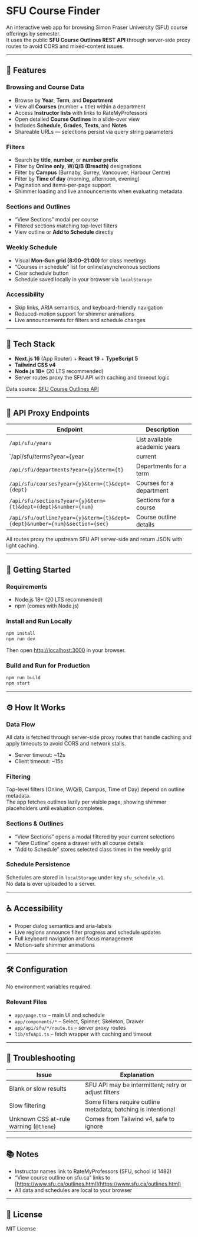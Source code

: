 # SFU Course Finder

An interactive web app for browsing Simon Fraser University (SFU) course offerings by semester.  
It uses the public **SFU Course Outlines REST API** through server-side proxy routes to avoid CORS and mixed-content issues.

---

## 🚀 Features

### Browsing and Course Data

- Browse by **Year**, **Term**, and **Department**
- View all **Courses** (number + title) within a department
- Access **Instructor lists** with links to RateMyProfessors
- Open detailed **Course Outlines** in a slide-over view
- Includes **Schedule**, **Grades**, **Texts**, and **Notes**
- Shareable URLs — selections persist via query string parameters

### Filters

- Search by **title**, **number**, or **number prefix**
- Filter by **Online only**, **W/Q/B (Breadth)** designations
- Filter by **Campus** (Burnaby, Surrey, Vancouver, Harbour Centre)
- Filter by **Time of day** (morning, afternoon, evening)
- Pagination and items-per-page support
- Shimmer loading and live announcements when evaluating metadata

### Sections and Outlines

- “View Sections” modal per course
- Filtered sections matching top-level filters
- View outline or **Add to Schedule** directly

### Weekly Schedule

- Visual **Mon–Sun grid (8:00–21:00)** for class meetings
- “Courses in schedule” list for online/asynchronous sections
- Clear schedule button
- Schedule saved locally in your browser via `localStorage`

### Accessibility

- Skip links, ARIA semantics, and keyboard-friendly navigation
- Reduced-motion support for shimmer animations
- Live announcements for filters and schedule changes

---

## 🧩 Tech Stack

- **Next.js 16** (App Router) + **React 19** + **TypeScript 5**
- **Tailwind CSS v4**
- **Node.js 18+** (20 LTS recommended)
- Server routes proxy the SFU API with caching and timeout logic

Data source: [SFU Course Outlines API](http://www.sfu.ca/bin/wcm/course-outlines)

---

## 🧠 API Proxy Endpoints

| Endpoint | Description |
|-----------|--------------|
| `/api/sfu/years` | List available academic years |
| `/api/sfu/terms?year={year|current|registration}` | Terms for a given year |
| `/api/sfu/departments?year={y}&term={t}` | Departments for a term |
| `/api/sfu/courses?year={y}&term={t}&dept={dept}` | Courses for a department |
| `/api/sfu/sections?year={y}&term={t}&dept={dept}&number={num}` | Sections for a course |
| `/api/sfu/outline?year={y}&term={t}&dept={dept}&number={num}&section={sec}` | Course outline details |

All routes proxy the upstream SFU API server-side and return JSON with light caching.

---

## 🧰 Getting Started

### Requirements

- Node.js 18+ (20 LTS recommended)
- npm (comes with Node.js)

### Install and Run Locally

```bash
npm install
npm run dev
```
Then open [http://localhost:3000](http://localhost:3000) in your browser.

### Build and Run for Production

```bash
npm run build
npm start
```

---

## ⚙️ How It Works

### Data Flow

All data is fetched through server-side proxy routes that handle caching and apply timeouts to avoid CORS and network stalls.

- Server timeout: ~12s  
- Client timeout: ~15s

### Filtering

Top-level filters (Online, W/Q/B, Campus, Time of Day) depend on outline metadata.  
The app fetches outlines lazily per visible page, showing shimmer placeholders until evaluation completes.

### Sections & Outlines

- “View Sections” opens a modal filtered by your current selections
- “View Outline” opens a drawer with all course details
- “Add to Schedule” stores selected class times in the weekly grid

### Schedule Persistence

Schedules are stored in `localStorage` under key `sfu_schedule_v1`.  
No data is ever uploaded to a server.

---

## ♿ Accessibility

- Proper dialog semantics and aria-labels
- Live regions announce filter progress and schedule updates
- Full keyboard navigation and focus management
- Motion-safe shimmer animations

---

## 🛠️ Configuration

No environment variables required.

### Relevant Files

- `app/page.tsx` – main UI and schedule
- `app/components/*` – Select, Spinner, Skeleton, Drawer
- `app/api/sfu/*/route.ts` – server proxy routes
- `lib/sfuApi.ts` – fetch wrapper with caching and timeout

---

## 🧩 Troubleshooting

| Issue | Explanation |
|--------|--------------|
| Blank or slow results | SFU API may be intermittent; retry or adjust filters |
| Slow filtering | Some filters require outline metadata; batching is intentional |
| Unknown CSS at-rule warning (`@theme`) | Comes from Tailwind v4, safe to ignore |

---

## 📚 Notes

- Instructor names link to RateMyProfessors (SFU, school id 1482)
- “View course outline on sfu.ca” links to [https://www.sfu.ca/outlines.html](https://www.sfu.ca/outlines.html)
- All data and schedules are local to your browser

---

## 📜 License

MIT License
